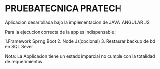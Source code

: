 # PRUEBATECNICA PRATECH

Aplicacion desarrollada bajo la implementacion de JAVA, ANGULAR JS

Para la ejecucion correcta de la app es indispensable : 

1.Framework Spring Boot
2. Node Js(opcional)
3. Restaurar backup de bd en SQL Sever

Nota: La Applicacion tiene un estado imparcial no cumple con la totalidad de requerimientos



